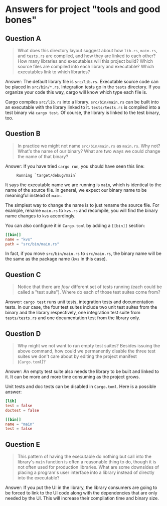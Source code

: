 # Answers for project "tools and good bones"

## Question A

> What does this directory layout suggest about how `lib.rs`,
  `main.rs`, and `tests.rs` are compiled, and how they are linked to each other?
  How many libraries and executables will this project build? Which source files
  are compiled into each library and executable? Which executables link to which
  libraries?

Answer: The default library file is `src/lib.rs`. Executable source code
can be placed in `src/bin/*.rs`. Integration tests go in the `tests` directory.
If you organize your code this way, cargo will know which type each file is.

Cargo compiles `src/lib.rs` into a library. `src/bin/main.rs` can be built
into an executable with the library linked to it. `tests/tests.rs` is compiled
into a test binary via `cargo test`. Of course, the library is linked to the
test binary, too.

## Question B

> In practice we might not name `src/bin/main.rs` as `main.rs`. Why not? What's
the name of our binary? What are two ways we could change the name of that
binary?

Answer: If you have tried `cargo run`, you should have seen this line:

```
     Running `target/debug/main`
```

It says the executable name we are running is `main`, which is identical to
the name of the source file. In general, we expect our binary name to be
meaningful instead of `main`.

The simplest way to change the name is to just rename the source file.
For example, rename `main.rs` to `kvs.rs` and recompile, you will find the
binary name changes to `kvs` accordingly.

You can also configure it in `Cargo.toml` by adding a `[[bin]]` section:

```toml
[[bin]]
name = "kvs"
path = "src/bin/main.rs"
```

In fact, if you move `src/bin/main.rs` to `src/main.rs`, the binary name
will be the same as the package name (`kvs` in this case).

## Question C

> Notice that there are _four_ different set of tests running (each could be
called a "test suite"). Where do each of those test suites come from?

Answer: `cargo test` runs unit tests, integration tests and documentation
tests. In our case, the four test suites include two unit test suites from
the binary and the library respectively, one integration test suite from
`tests/tests.rs` and one documentation test from the library only.

## Question D
> Why might we not want to run empty test suites? Besides issuing
  the above command, how could we permanently disable the three test suites we
  don't care about by editing the project manifest (`Cargo.toml`)?

Answer: An empty test suite also needs the library to be built and linked
to it. It can be more and more time consuming as the project grows.

Unit tests and doc tests can be disabled in `Cargo.toml`.
Here is a possible answer:

```toml
[lib]
test = false
doctest = false

[[bin]]
name = "main"
test = false
```


## Question E
> This pattern of having the executable do nothing but call into
the library's `main` function is often a reasonable thing to do, though it is
not often used for production libraries. What are some downsides of placing a
program's user interface into a library instead of directly into the executable?

Answer: If you put the UI in the library, the library consumers are going to be
forced to link to the UI code along with the dependencies that are only needed
by the UI. This will increase their compilation time and binary size.